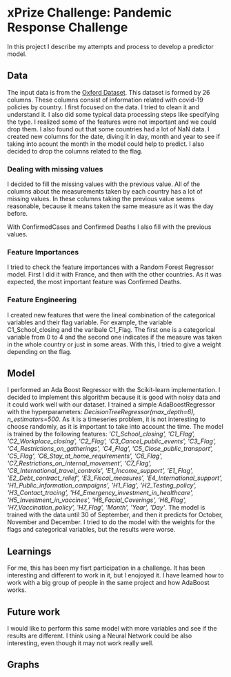 # xPrize Challenge: Pandemic Response Challenge
In this project I describe my attempts and process to develop a predictor model. 

## Data 
The input data is from the [Oxford Dataset](https://github.com/OxCGRT/covid-policy-tracker/tree/master/data).
This dataset is formed by 26 columns. These columns consist of information related with covid-19 policies by country. 
I first focused on the data. I tried to clean it and understand it. I also did some typical data processing steps like specifying the type. 
I realized some of the features were not important and we could drop them. 
I also found out that some countries had a lot of NaN data. 
I created new columns for the date, diving it in day, month and year to see if taking into acount the month in the model could help to predict. 
I also decided to drop the columns related to the flag. 

### Dealing with missing values
I decided to fill the missing values with the previous value. All of the columns about the measurements taken by each country has a lot of missing values. In these columns taking the previous value seems reasonable, because it means taken the same measure as it was the day before.

With ConfirmedCases and Confirmed Deaths I also fill with the previous values. 

### Feature Importances
I tried to check the feature importances with a Random Forest Regressor model. 
First I did it with France, and then with the other countries. As it was expected, the most important feature was Confirmed Deaths. 

### Feature Engineering
I created new features that were the lineal combination of the categorical variables and their flag variable. For example, the variable C1_School_closing and the varibale C1_Flag. The first one is a categorical variable from 0 to 4 and the second one indicates if the measure was taken in the whole country or just in some areas. With this, I tried to give a weight depending on the flag. 

## Model
I performed an Ada Boost Regressor with the Scikit-learn implementation. I decided to implement this algorithm because it is good with noisy data and it could work well with our dataset. 
I trained a simple AdaBoostRegressor with the hyperparameters: *DecisionTreeRegressor(max_depth=6), n_estimators=500*.
As it is a timeseries problem, it is not interesting to choose randomly, as it is important to take into account the time. 
The model is trained by the following features: *'C1_School_closing', 'C1_Flag', 'C2_Workplace_closing', 'C2_Flag', 'C3_Cancel_public_events', 'C3_Flag', 'C4_Restrictions_on_gatherings', 'C4_Flag', 'C5_Close_public_transport', 'C5_Flag', 'C6_Stay_at_home_requirements', 'C6_Flag', 'C7_Restrictions_on_internal_movement', 'C7_Flag', 'C8_International_travel_controls', 'E1_Income_support', 'E1_Flag', 'E2_Debt_contract_relief', 'E3_Fiscal_measures', 'E4_International_support', 'H1_Public_information_campaigns', 'H1_Flag', 'H2_Testing_policy', 'H3_Contact_tracing', 'H4_Emergency_investment_in_healthcare', 'H5_Investment_in_vaccines', 'H6_Facial_Coverings', 'H6_Flag', 'H7_Vaccination_policy', 'H7_Flag', 'Month', 'Year', 'Day'*. 
The model is trained with the data until 30 of September, and then it predicts for October, November and December. 
I tried to do the model with the weights for the flags and categorical variables, but the results were worse. 

## Learnings
For me, this has been my fisrt participation in a challenge. It has been interesting and different to work in it, but I enojoyed it. I have learned how to work with a big group of people in the same project and how AdaBoost works. 

## Future work
I would like to perform this same model with more variables and see if the results are different. 
I think using a Neural Network could be also interesting, even though it may not work really well.

## Graphs

 
